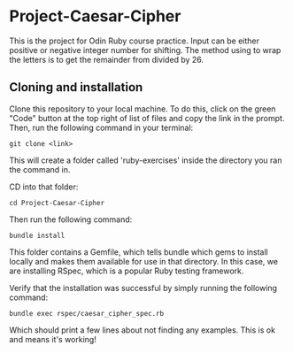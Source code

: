 # Project-Caesar-Cipher
This is the project for Odin Ruby course practice. Input can be either positive or negative integer number for shifting. The method using to wrap the letters is to get the remainder from divided by 26.

## Cloning and installation

Clone this repository to your local machine. To do this, click on the green "Code" button at the top right of list of files and copy the link in the prompt. Then, run the following command in your terminal:

    git clone <link>

This will create a folder called 'ruby-exercises' inside the directory you ran the command in.

CD into that folder:

    cd Project-Caesar-Cipher

Then run the following command:

    bundle install

This folder contains a Gemfile, which tells bundle which gems to install locally and makes them available for use in that directory. In this case, we are installing RSpec, which is a popular Ruby testing framework.

Verify that the installation was successful by simply running the following command:

    bundle exec rspec/caesar_cipher_spec.rb

Which should print a few lines about not finding any examples. This is ok and means it's working!